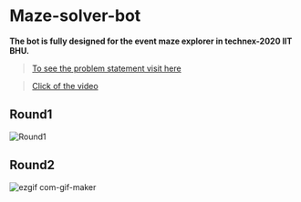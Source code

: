# Maze-solver-bot

**The bot is fully designed for the event maze explorer in technex-2020 IIT BHU.**

> [To see the problem statement visit here](https://github.com/pravesh-pandey/Maze_Explorer/blob/main/problem%20stetment%20of%20maze%20explorer%20(IIT%20Bhu).pdf)

> [Click of the video](https://youtu.be/cMjCiNqAYVQ)

## Round1
  ![Round1](https://user-images.githubusercontent.com/58443282/113011542-85741a80-9197-11eb-8e22-0d3bb30740f0.gif)
## Round2
  ![ezgif com-gif-maker](https://user-images.githubusercontent.com/58443282/113012193-2cf14d00-9198-11eb-82ba-2e281d9ed375.gif)
